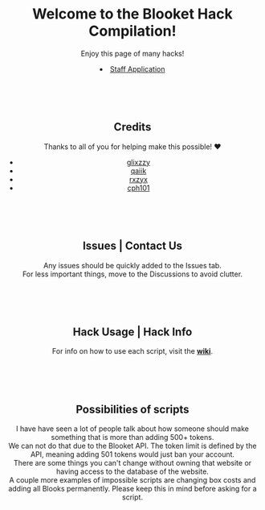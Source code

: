 <div align="center"> <!-- don't remove this -->
  <h1>Welcome to the Blooket Hack Compilation!</h1>
  <p>
    Enjoy this page of many hacks!
    <li><a href="   https://forms.gle/Qt7tGSw4WAEzuVPs8">Staff Application</a></li>
  </p>
  <br>
  <br>
  <br>
  <h2>Credits</h2>
  <p>Thanks to all of you for helping make this possible! ❤️</p>
  <ul>
    <li><a href="https://github.com/therealgliz/blooket-hacks">glixzzy</a></li>
    <li><a href="https://github.com/qaiik/blkt-reader">qaiik</a></li>
    <li><a href="https://github.com/rxzyx/Blooket-Hacks">rxzyx</a></li>
    <li><a href="https://github.com/cph101/Blooket-Hacks">cph101</a></li>
   
  </ul>
  <br>
  <br>
  <br>
  <h2>Issues | Contact Us</h2>
  <p>Any issues should be quickly added to the Issues tab.<br>For less important things, move to the Discussions to avoid clutter.</p>
  <br>
  <br>
  <br>
  <h2>Hack Usage | Hack Info</h2>
  <p>For info on how to use each script, visit the <b><a href="https://github.com/Hankypoo7/The-blooket-hacks/wiki">wiki</a></b>.</p>
  <br>
  <br>
  <br>
  <h2>Possibilities of scripts</h2>
  <p>
    I have have seen a lot of people talk about how someone should make something that is more than adding 500+ tokens.<br>
    We can not do that due to the Blooket API. The token limit is defined by the API, meaning adding 501 tokens would just ban your account.<br>
    There are some things you can't change without owning that website or having access to the database of the website.<br>
    A couple more examples of impossible scripts are changing box costs and adding all Blooks permanently. Please keep this in mind before asking for a script.<br>
  </p>
</div>
